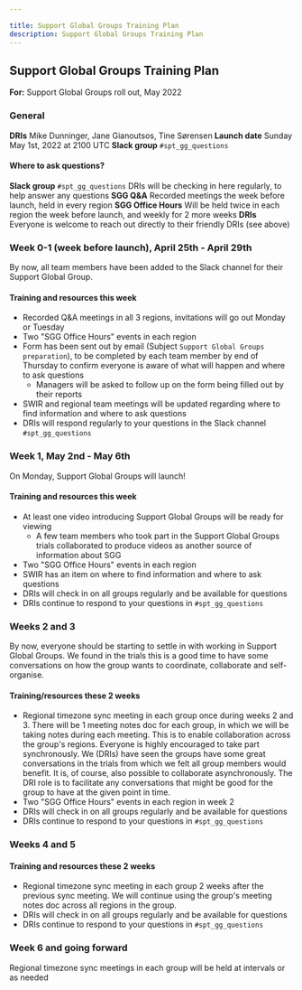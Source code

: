 ```yaml
---

title: Support Global Groups Training Plan
description: Support Global Groups Training Plan
---
```


## Support Global Groups Training Plan

**For:** Support Global Groups roll out, May 2022

### General

**DRIs** Mike Dunninger, Jane Gianoutsos, Tine Sørensen
**Launch date** Sunday May 1st, 2022 at 2100 UTC
**Slack group** `#spt_gg_questions`

#### Where to ask questions?

**Slack group** `#spt_gg_questions` DRIs will be checking in here regularly, to help answer any questions
**SGG Q&A** Recorded meetings the week before launch, held in every region
**SGG Office Hours** Will be held twice in each region the week before launch, and weekly for 2 more weeks
**DRIs** Everyone is welcome to reach out directly to their friendly DRIs (see above)

### Week 0-1 (week before launch), April 25th - April 29th

By now, all team members have been added to the Slack channel for their Support Global Group.

#### Training and resources this week

- Recorded Q&A meetings in all 3 regions, invitations will go out Monday or Tuesday
- Two "SGG Office Hours" events in each region
- Form has been sent out by email (Subject `Support Global Groups preparation`), to be completed by each team member by end of Thursday to confirm everyone is aware of what will happen and where to ask questions
  - Managers will be asked to follow up on the form being filled out by their reports
- SWIR and regional team meetings will be updated regarding where to find information and where to ask questions
- DRIs will respond regularly to your questions in the Slack channel `#spt_gg_questions`

### Week 1, May 2nd - May 6th

On Monday, Support Global Groups will launch!

#### Training and resources this week

- At least one video introducing Support Global Groups will be ready for viewing
  - A few team members who took part in the Support Global Groups trials collaborated to produce videos as another source of information about SGG
- Two "SGG Office Hours" events in each region
- SWIR has an item on where to find information and where to ask questions
- DRIs will check in on all groups regularly and be available for questions
- DRIs continue to respond to your questions in `#spt_gg_questions`

### Weeks 2 and 3

By now, everyone should be starting to settle in with working in Support Global Groups. We found in the trials this is a good time to have some conversations on how the group wants to coordinate, collaborate and self-organise.

#### Training/resources these 2 weeks

- Regional timezone sync meeting in each group once during weeks 2 and 3. There will be 1 meeting notes doc for each group, in which we will be taking notes during each meeting. This is to enable collaboration across the group's regions.
Everyone is highly encouraged to take part synchronously. We (DRIs) have seen the groups have some great conversations in the trials from which we felt all group members would benefit. It is, of course, also possible to collaborate asynchronously.
The DRI role is to facilitate any conversations that might be good for the group to have at the given point in time.
- Two "SGG Office Hours" events in each region in week 2
- DRIs will check in on all groups regularly and be available for questions
- DRIs continue to respond to your questions in `#spt_gg_questions`

### Weeks 4 and 5

#### Training and resources these 2 weeks

- Regional timezone sync meeting in each group 2 weeks after the previous sync meeting. We will continue using the group's meeting notes doc across all regions in the group.
- DRIs will check in on all groups regularly and be available for questions
- DRIs continue to respond to your questions in `#spt_gg_questions`

### Week 6 and going forward

Regional timezone sync meetings in each group will be held at intervals or as needed
